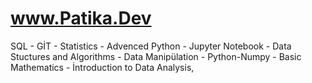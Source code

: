 # www.Patika.Dev
SQL  - GİT - Statistics - Advenced Python - Jupyter Notebook - Data Stuctures and Algorithms - Data Manipülation - Python-Numpy - Basic Mathematics - İntroduction to Data Analysis,
